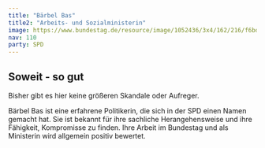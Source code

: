 ```yaml
---
title: "Bärbel Bas"
title2: "Arbeits- und Sozialministerin"
image: https://www.bundestag.de/resource/image/1052436/3x4/162/216/f6bd5ba638b11c4d3a00d7e6b627548c/6283DE9B64C6CF1D8D4FD075AFEE5164/bas_baerbel_gross.jpg
nav: 110
party: SPD
---
```


## Soweit - so gut

Bisher gibt es hier keine größeren Skandale oder Aufreger. 

Bärbel Bas ist eine erfahrene Politikerin, die sich in der SPD einen Namen gemacht hat.
Sie ist bekannt für ihre sachliche Herangehensweise und ihre Fähigkeit, Kompromisse zu finden. 
Ihre Arbeit im Bundestag und als Ministerin wird allgemein positiv bewertet.
